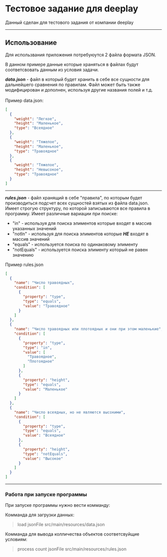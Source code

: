 # Тестовое задание для deeplay

Данный сделан для тестового задания от компании deeplay

---

## Использование

Для использвания приложения потребуюутся 2 файла формата JSON.

В данном примере данные которые храняться в файлах будут соответсвовать данным из условия задачи.

***data.json*** - файл в который будет хранить в себе все сущности для дальнейшего сравнения по правилам.
Файл может быть также модифицирован и дополнен, используя другие названия полей и т.д.
<br>
<br>
Пример data.json:
```json
[
  {
    "weight": "Легкое",
    "height": "Маленькое",
    "type": "Всеядное"
  },
  {
    "weight": "Тяжелое",
    "height": "Маленькое",
    "type": "Травоядное"
  },
  {
    "weight": "Тяжелое",
    "height": "Невысокое",
    "type": "Травоядное"
  }
]
```
---

***rules.json*** - файл хранящий в себе "правила", по которым будет производиться подсчет всех сущностей взятых из
файла data.json. <br> Имеет строгую структуру, по которой записываются все правила в программу.
Имеет различные вариации при поиске:

+ "in" - используя для поиска элиментов которые входят в массив указанных значений
+ "notIn" - используя для поиска элиментов которые ***НЕ*** входят в массив значений
+ "equals" - используется поиска по одинаковому элименту 
+ "notEquals" - используется поиска элименту который не равен значению


Пример rules.json

```json
[
  {
    "name": "Число травоядных",
    "condition": [
      {
        "property": "type",
        "type": "equals",
        "value": "Травоядное"
      }
    ]
  },
  {
    "name": "Число травоядных или плотоядных и они при этом маленькие",
    "condition": [
      {
        "property": "type",
        "type": "in",
        "value": [
          "Травоядное",
          "Плотоядное"
        ]
      },
      {
        "property": "height",
        "type": "equals",
        "value": "Маленькое"
      }
    ]
  },
  {
    "name": "Число всеядных, но не являются высокими",
    "condition": [
      {
        "property": "type",
        "type": "equals",
        "value": "Всеядное"
      },
      {
        "property": "height",
        "type": "notEquals",
        "value": "Высокое"
      }
    ]
  }
]
```

---

### Работа при запуске программы

При запуске программы нужно вести комманду:

Комманда для загрузки данных:

 > load jsonFile src/main/resources/data.json


Комманда для вывода колличества объектов соответсвуйщие условиям:

 >  process count jsonFile src/main/resources/rules.json

